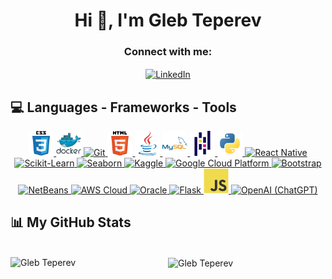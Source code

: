 <h1 align="center">Hi 👋, I'm Gleb Teperev</h1>

<h3 align="center">Connect with me:</h3>
<p align="center">
  <a href="https://www.linkedin.com/in/gleb-teperev-2f3/" target="blank"><img align="center"     <img src="https://img.shields.io/badge/LinkedIn-0077B5?style=for-the-badge&logo=linkedin&logoColor=white" alt="LinkedIn" /></a>
</p>

## 💻 Languages - Frameworks - Tools

<p align="center"> 
  <a href="https://www.w3schools.com/css/" target="_blank" rel="noreferrer"> 
    <img src="https://raw.githubusercontent.com/devicons/devicon/master/icons/css3/css3-original-wordmark.svg" alt="CSS3" width="40" height="40"/> 
  </a> 
  <a href="https://www.docker.com/" target="_blank" rel="noreferrer"> 
    <img src="https://raw.githubusercontent.com/devicons/devicon/master/icons/docker/docker-original-wordmark.svg" alt="Docker" width="40" height="40"/> 
  </a> 
  <a href="https://git-scm.com/" target="_blank" rel="noreferrer"> 
    <img src="https://www.vectorlogo.zone/logos/git-scm/git-scm-icon.svg" alt="Git" width="40" height="40"/> 
  </a> 
  <a href="https://www.w3.org/html/" target="_blank" rel="noreferrer"> 
    <img src="https://raw.githubusercontent.com/devicons/devicon/master/icons/html5/html5-original-wordmark.svg" alt="HTML5" width="40" height="40"/> 
  </a> 
  <a href="https://www.java.com" target="_blank" rel="noreferrer"> 
    <img src="https://raw.githubusercontent.com/devicons/devicon/master/icons/java/java-original.svg" alt="Java" width="40" height="40"/> 
  </a> 
  <a href="https://www.mysql.com/" target="_blank" rel="noreferrer"> 
    <img src="https://raw.githubusercontent.com/devicons/devicon/master/icons/mysql/mysql-original-wordmark.svg" alt="MySQL" width="40" height="40"/> 
  </a> 
  </a> 
  <a href="https://pandas.pydata.org/" target="_blank" rel="noreferrer"> 
    <img src="https://raw.githubusercontent.com/devicons/devicon/2ae2a900d2f041da66e950e4d48052658d850630/icons/pandas/pandas-original.svg" alt="Pandas" width="40" height="40"/> 
  </a> 
  <a href="https://www.python.org" target="_blank" rel="noreferrer"> 
    <img src="https://raw.githubusercontent.com/devicons/devicon/master/icons/python/python-original.svg" alt="Python" width="40" height="40"/> 
  </a> 
  <a href="https://reactnative.dev/" target="_blank" rel="noreferrer"> 
    <img src="https://reactnative.dev/img/header_logo.svg" alt="React Native" width="40" height="40"/> 
  </a> 
  <a href="https://scikit-learn.org/" target="_blank" rel="noreferrer"> 
    <img src="https://upload.wikimedia.org/wikipedia/commons/0/05/Scikit_learn_logo_small.svg" alt="Scikit-Learn" width="40" height="40"/> 
  </a> 
  <a href="https://seaborn.pydata.org/" target="_blank" rel="noreferrer"> 
    <img src="https://seaborn.pydata.org/_images/logo-mark-lightbg.svg" alt="Seaborn" width="40" height="40"/> 
  </a> 
   <a href="https://www.kaggle.com/" target="_blank" rel="noreferrer"> 
    <img src="https://www.vectorlogo.zone/logos/kaggle/kaggle-icon.svg" alt="Kaggle" width="40" height="40"/> 
  </a> 
  <a href="https://cloud.google.com/" target="_blank" rel="noreferrer"> 
    <img src="https://www.vectorlogo.zone/logos/google_cloud/google_cloud-icon.svg" alt="Google Cloud Platform" width="40" height="40"/> 
  </a> 
  <a href="https://getbootstrap.com/" target="_blank" rel="noreferrer"> 
    <img src="https://www.vectorlogo.zone/logos/getbootstrap/getbootstrap-icon.svg" alt="Bootstrap" width="40" height="40"/> 
  </a> 
  <a href="https://netbeans.apache.org/" target="_blank" rel="noreferrer"> 
  <img src="https://upload.wikimedia.org/wikipedia/commons/thumb/9/98/Apache_NetBeans_Logo.svg/1024px-Apache_NetBeans_Logo.svg.png" alt="NetBeans" width="40" height="40"/> 
</a> 
    <a href="https://aws.amazon.com/" target="_blank" rel="noreferrer"> 
    <img src="https://www.vectorlogo.zone/logos/amazon_aws/amazon_aws-icon.svg" alt="AWS Cloud" width="40" height="40"/> 
  </a> 
  <a href="https://www.oracle.com/" target="_blank" rel="noreferrer"> 
    <img src="https://www.vectorlogo.zone/logos/oracle/oracle-icon.svg" alt="Oracle" width="40" height="40"/> 
  </a> 
  <a href="https://flask.palletsprojects.com/" target="_blank" rel="noreferrer"> 
    <img src="https://cdn.iconscout.com/icon/free/png-256/flask-1-282599.png" alt="Flask" width="40" height="40"/> 
  </a> 
  <a href="https://www.javascript.com/" target="_blank" rel="noreferrer"> 
    <img src="https://raw.githubusercontent.com/devicons/devicon/master/icons/javascript/javascript-original.svg" alt="JavaScript" width="40" height="40"/> 
  </a> 
  <a href="https://openai.com/" target="_blank" rel="noreferrer"> 
    <img src="https://upload.wikimedia.org/wikipedia/commons/1/11/OpenAI_logo.svg" alt="OpenAI (ChatGPT)" width="40" height="40"/> 
  </a>  
</p>


## 📊 My GitHub Stats
<br>
<div align=center>
<img align="left" src="https://github-readme-stats.vercel.app/api/top-langs?username=glebtep&show_icons=true&locale=en&layout=compact" alt="Gleb Teperev" />
<img align="center" src="https://github-readme-stats.vercel.app/api?username=glebtep&show_icons=true&locale=en" alt="Gleb Teperev" />
</div>
